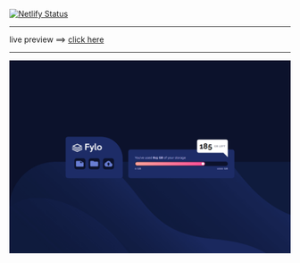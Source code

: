 [![Netlify Status](https://api.netlify.com/api/v1/badges/1d904c45-e5f1-4e47-a626-25bf8c3a5d28/deploy-status)](https://app.netlify.com/sites/mtanash-fylo-data-storage-component/deploys)
***

live preview ==> [click here](https://mtanash-fylo-data-storage-component.netlify.app/)

---

![screen shot of the page](/Screenshot.png)
